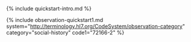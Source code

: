 {% include quickstart-intro.md %}

<!-- {% raw %} {% include observation-quickstart1.md system="http://terminology.hl7.org/CodeSystem/observation-category" category="imaging" code1="2339-0" code2="25428-4" code3="2514-8" %} {% endraw %} -->

{% include observation-quickstart1.md system="http://terminology.hl7.org/CodeSystem/observation-category" category="social-history" code1="72166-2" %}
